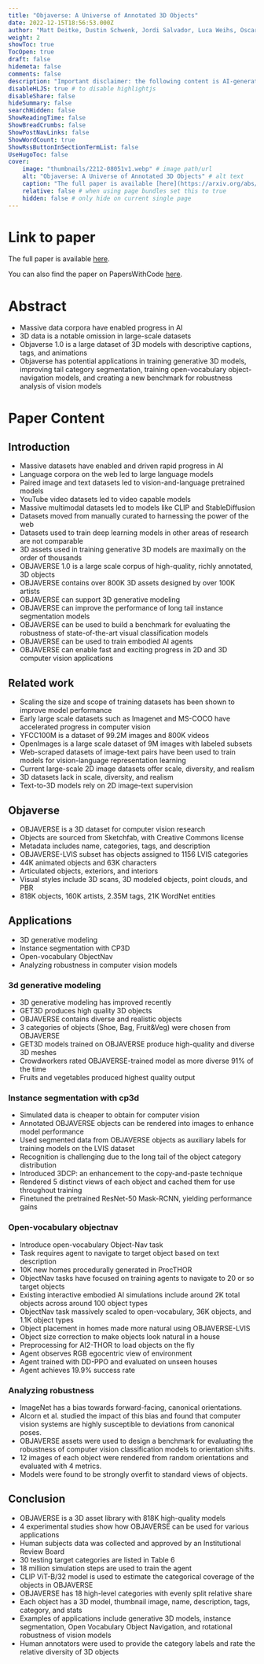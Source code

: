 ```yaml
---
title: "Objaverse: A Universe of Annotated 3D Objects"
date: 2022-12-15T18:56:53.000Z
author: "Matt Deitke, Dustin Schwenk, Jordi Salvador, Luca Weihs, Oscar Michel, Eli VanderBilt, Ludwig Schmidt, Kiana Ehsani, Aniruddha Kembhavi, Ali Farhadi"
weight: 2
showToc: true
TocOpen: true
draft: false
hidemeta: false
comments: false
description: "Important disclaimer: the following content is AI-generated, please make sure to fact check the presented information by reading the full paper."
disableHLJS: true # to disable highlightjs
disableShare: false
hideSummary: false
searchHidden: false
ShowReadingTime: false
ShowBreadCrumbs: false
ShowPostNavLinks: false
ShowWordCount: true
ShowRssButtonInSectionTermList: false
UseHugoToc: false
cover:
    image: "thumbnails/2212-08051v1.webp" # image path/url
    alt: "Objaverse: A Universe of Annotated 3D Objects" # alt text
    caption: "The full paper is available [here](https://arxiv.org/abs/2212.08051)." # display caption under cover
    relative: false # when using page bundles set this to true
    hidden: false # only hide on current single page
---
```


# Link to paper
The full paper is available [here](https://arxiv.org/abs/2212.08051).

You can also find the paper on PapersWithCode [here](https://paperswithcode.com/paper/objaverse-a-universe-of-annotated-3d-objects).

# Abstract
- Massive data corpora have enabled progress in AI
- 3D data is a notable omission in large-scale datasets
- Objaverse 1.0 is a large dataset of 3D models with descriptive captions, tags, and animations
- Objaverse has potential applications in training generative 3D models, improving tail category segmentation, training open-vocabulary object-navigation models, and creating a new benchmark for robustness analysis of vision models

# Paper Content

## Introduction
- Massive datasets have enabled and driven rapid progress in AI
- Language corpora on the web led to large language models
- Paired image and text datasets led to vision-and-language pretrained models
- YouTube video datasets led to video capable models
- Massive multimodal datasets led to models like CLIP and StableDiffusion
- Datasets moved from manually curated to harnessing the power of the web
- Datasets used to train deep learning models in other areas of research are not comparable
- 3D assets used in training generative 3D models are maximally on the order of thousands
- OBJAVERSE 1.0 is a large scale corpus of high-quality, richly annotated, 3D objects
- OBJAVERSE contains over 800K 3D assets designed by over 100K artists
- OBJAVERSE can support 3D generative modeling
- OBJAVERSE can improve the performance of long tail instance segmentation models
- OBJAVERSE can be used to build a benchmark for evaluating the robustness of state-of-the-art visual classification models
- OBJAVERSE can be used to train embodied AI agents
- OBJAVERSE can enable fast and exciting progress in 2D and 3D computer vision applications

## Related work
- Scaling the size and scope of training datasets has been shown to improve model performance
- Early large scale datasets such as Imagenet and MS-COCO have accelerated progress in computer vision
- YFCC100M is a dataset of 99.2M images and 800K videos
- OpenImages is a large scale dataset of 9M images with labeled subsets
- Web-scraped datasets of image-text pairs have been used to train models for vision-language representation learning
- Current large-scale 2D image datasets offer scale, diversity, and realism
- 3D datasets lack in scale, diversity, and realism
- Text-to-3D models rely on 2D image-text supervision

## Objaverse
- OBJAVERSE is a 3D dataset for computer vision research
- Objects are sourced from Sketchfab, with Creative Commons license
- Metadata includes name, categories, tags, and description
- OBJAVERSE-LVIS subset has objects assigned to 1156 LVIS categories
- 44K animated objects and 63K characters
- Articulated objects, exteriors, and interiors
- Visual styles include 3D scans, 3D modeled objects, point clouds, and PBR
- 818K objects, 160K artists, 2.35M tags, 21K WordNet entities

## Applications
- 3D generative modeling
- Instance segmentation with CP3D
- Open-vocabulary ObjectNav
- Analyzing robustness in computer vision models

### 3d generative modeling
- 3D generative modeling has improved recently
- GET3D produces high quality 3D objects
- OBJAVERSE contains diverse and realistic objects
- 3 categories of objects (Shoe, Bag, Fruit&Veg) were chosen from OBJAVERSE
- GET3D models trained on OBJAVERSE produce high-quality and diverse 3D meshes
- Crowdworkers rated OBJAVERSE-trained model as more diverse 91% of the time
- Fruits and vegetables produced highest quality output

### Instance segmentation with cp3d
- Simulated data is cheaper to obtain for computer vision
- Annotated OBJAVERSE objects can be rendered into images to enhance model performance
- Used segmented data from OBJAVERSE objects as auxiliary labels for training models on the LVIS dataset
- Recognition is challenging due to the long tail of the object category distribution
- Introduced 3DCP: an enhancement to the copy-and-paste technique
- Rendered 5 distinct views of each object and cached them for use throughout training
- Finetuned the pretrained ResNet-50 Mask-RCNN, yielding performance gains

### Open-vocabulary objectnav
- Introduce open-vocabulary Object-Nav task
- Task requires agent to navigate to target object based on text description
- 10K new homes procedurally generated in ProcTHOR
- ObjectNav tasks have focused on training agents to navigate to 20 or so target objects
- Existing interactive embodied AI simulations include around 2K total objects across around 100 object types
- ObjectNav task massively scaled to open-vocabulary, 36K objects, and 1.1K object types
- Object placement in homes made more natural using OBJAVERSE-LVIS
- Object size correction to make objects look natural in a house
- Preprocessing for AI2-THOR to load objects on the fly
- Agent observes RGB egocentric view of environment
- Agent trained with DD-PPO and evaluated on unseen houses
- Agent achieves 19.9% success rate

### Analyzing robustness
- ImageNet has a bias towards forward-facing, canonical orientations.
- Alcorn et al. studied the impact of this bias and found that computer vision systems are highly susceptible to deviations from canonical poses.
- OBJAVERSE assets were used to design a benchmark for evaluating the robustness of computer vision classification models to orientation shifts.
- 12 images of each object were rendered from random orientations and evaluated with 4 metrics.
- Models were found to be strongly overfit to standard views of objects.

## Conclusion
- OBJAVERSE is a 3D asset library with 818K high-quality models
- 4 experimental studies show how OBJAVERSE can be used for various applications
- Human subjects data was collected and approved by an Institutional Review Board
- 30 testing target categories are listed in Table 6
- 18 million simulation steps are used to train the agent
- CLIP ViT-B/32 model is used to estimate the categorical coverage of the objects in OBJAVERSE
- OBJAVERSE has 18 high-level categories with evenly split relative share
- Each object has a 3D model, thumbnail image, name, description, tags, category, and stats
- Examples of applications include generative 3D models, instance segmentation, Open Vocabulary Object Navigation, and rotational robustness of vision models
- Human annotators were used to provide the category labels and rate the relative diversity of 3D objects
